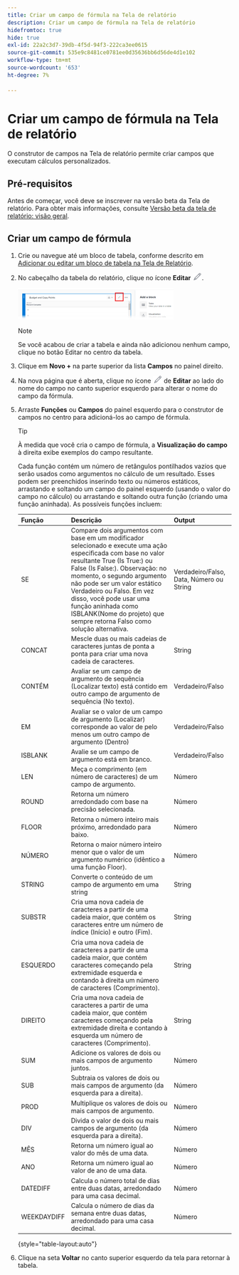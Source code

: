 ```yaml
---
title: Criar um campo de fórmula na Tela de relatório
description: Criar um campo de fórmula na Tela de relatório
hidefromtoc: true
hide: true
exl-id: 22a2c3d7-39db-4f5d-94f3-222ca3ee0615
source-git-commit: 535e9c8481ce0781ee0d35636bb6d56de4d1e102
workflow-type: tm+mt
source-wordcount: '653'
ht-degree: 7%

---
```


# Criar um campo de fórmula na Tela de relatório

O construtor de campos na Tela de relatório permite criar campos que executam cálculos personalizados.

## Pré-requisitos

Antes de começar, você deve se inscrever na versão beta da Tela de relatório. Para obter mais informações, consulte [Versão beta da tela de relatório: visão geral](/help/quicksilver/product-announcements/betas/canvas-dashboards-beta/reporting-canvas-beta-overview.md).

## Criar um campo de fórmula

1. Crie ou navegue até um bloco de tabela, conforme descrito em [Adicionar ou editar um bloco de tabela na Tela de Relatório](../../../reports-and-dashboards/reporting-canvas/table-blocks/add-or-edit-report-table.md).
1. No cabeçalho da tabela do relatório, clique no ícone **Editar** ![](assets/edit-icon.png).

   ![](assets/edit-icon-table-header-350x71.png)

   >[!NOTE]
   >
   >Se você acabou de criar a tabela e ainda não adicionou nenhum campo, clique no botão Editar no centro da tabela.

1. Clique em **Novo +** na parte superior da lista **Campos** no painel direito.
1. Na nova página que é aberta, clique no ícone ![](assets/edit-icon.png) de **Editar** ao lado do nome do campo no canto superior esquerdo para alterar o nome do campo da fórmula.
1. Arraste **Funções** ou **Campos** do painel esquerdo para o construtor de campos no centro para adicioná-los ao campo de fórmula.


   >[!TIP]
   >
   >À medida que você cria o campo de fórmula, a **Visualização do campo** à direita exibe exemplos do campo resultante.

   Cada função contém um número de retângulos pontilhados vazios que serão usados como argumentos no cálculo de um resultado. Esses podem ser preenchidos inserindo texto ou números estáticos, arrastando e soltando um campo do painel esquerdo (usando o valor do campo no cálculo) ou arrastando e soltando outra função (criando uma função aninhada). As possíveis funções incluem:

   | Função | Descrição | Output |
   |---|---|---|
   | SE | Compare dois argumentos com base em um modificador selecionado e execute uma ação especificada com base no valor resultante True (Is True:) ou False (Is False:). Observação: no momento, o segundo argumento não pode ser um valor estático Verdadeiro ou Falso. Em vez disso, você pode usar uma função aninhada como ISBLANK(Nome do projeto) que sempre retorna Falso como solução alternativa. | Verdadeiro/Falso, Data, Número ou String |
   | CONCAT | Mescle duas ou mais cadeias de caracteres juntas de ponta a ponta para criar uma nova cadeia de caracteres. | String |
   | CONTÉM | Avaliar se um campo de argumento de sequência (Localizar texto) está contido em outro campo de argumento de sequência (No texto). | Verdadeiro/Falso |
   | EM | Avaliar se o valor de um campo de argumento (Localizar) corresponde ao valor de pelo menos um outro campo de argumento (Dentro) | Verdadeiro/Falso |
   | ISBLANK | Avalie se um campo de argumento está em branco. | Verdadeiro/Falso |
   | LEN | Meça o comprimento (em número de caracteres) de um campo de argumento. | Número |
   | ROUND | Retorna um número arredondado com base na precisão selecionada. | Número |
   | FLOOR | Retorna o número inteiro mais próximo, arredondado para baixo. | Número |
   | NÚMERO | Retorna o maior número inteiro menor que o valor de um argumento numérico (idêntico a uma função Floor). | Número |
   | STRING | Converte o conteúdo de um campo de argumento em uma string | String |
   | SUBSTR | Cria uma nova cadeia de caracteres a partir de uma cadeia maior, que contém os caracteres entre um número de índice (Início) e outro (Fim). | String |
   | ESQUERDO | Cria uma nova cadeia de caracteres a partir de uma cadeia maior, que contém caracteres começando pela extremidade esquerda e contando à direita um número de caracteres (Comprimento). | String |
   | DIREITO | Cria uma nova cadeia de caracteres a partir de uma cadeia maior, que contém caracteres começando pela extremidade direita e contando à esquerda um número de caracteres (Comprimento). | String |
   | SUM | Adicione os valores de dois ou mais campos de argumento juntos. | Número |
   | SUB | Subtraia os valores de dois ou mais campos de argumento (da esquerda para a direita). | Número |
   | PROD | Multiplique os valores de dois ou mais campos de argumento. | Número |
   | DIV | Divida o valor de dois ou mais campos de argumento (da esquerda para a direita). | Número |
   | MÊS | Retorna um número igual ao valor do mês de uma data. | Número |
   | ANO | Retorna um número igual ao valor de ano de uma data. | Número |
   | DATEDIFF | Calcula o número total de dias entre duas datas, arredondado para uma casa decimal. | Número |
   | WEEKDAYDIFF | Calcula o número de dias da semana entre duas datas, arredondado para uma casa decimal. | Número |

   {style="table-layout:auto"}

1. Clique na seta **Voltar** no canto superior esquerdo da tela para retornar à tabela.
